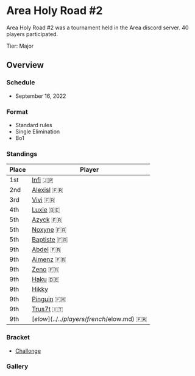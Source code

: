 # Area Holy Road #2

Area Holy Road #2 was a tournament held in the Area discord server.
40 players participated.

Tier: Major

## Overview

### Schedule
- September 16, 2022

### Format
- Standard rules
- Single Elimination
- Bo1

### Standings

|Place|Player|
|-|-|
|1st|[Infi](../../players/japanese/infi.md) :jp:|
|2nd|[Alexisl](../../players/french/alexisl.md) :fr:|
|3rd|[Vivi](../../players/french/vivi.md) :fr:|
|4th|[Luxie](../../players/belgian/luxie.md) :belgium:|
|5th|[Azyck](../../players/french/azyck.md) :fr:|
|5th|[Noxyne](../../players/french/noxyne.md) :fr:|
|5th|[Baptiste](../../players/french/baptiste.md) :fr:|
|9th|[Abdel](../../players/french/abdel.md) :fr:|
|9th|[Aimenz](../../players/french/aimenz.md) :fr:|
|9th|[Zeno](../../players/french/585zeno.md) :fr:|
|9th|[Haku](../../players/german/haku.md) :de:|
|9th|[Hikky](../../players/brazilian/hikky.md)|
|9th|[Pinguin](../../players/french/pinguin.md) :fr:|
|9th|[Trus7t](../../players/italian/trus7t.md) :it:|
|9th|[$elow](../../players/french/$elow.md) :fr:|

### Bracket
- [Challonge](https://challonge.com/holyroad2)

### Gallery
